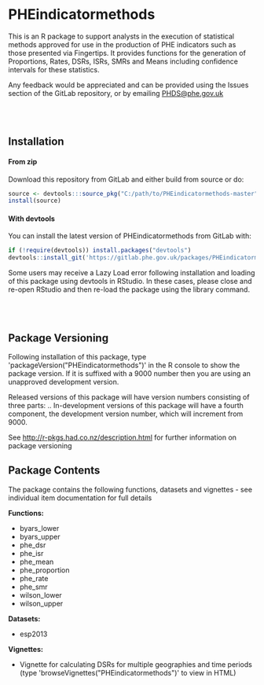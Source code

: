 
<!-- README.md is generated from README.Rmd. Please edit that file -->
PHEindicatormethods
===================

This is an R package to support analysts in the execution of statistical methods approved for use in the production of PHE indicators such as those presented via Fingertips. It provides functions for the generation of Proportions, Rates, DSRs, ISRs, SMRs and Means including confidence intervals for these statistics.

Any feedback would be appreciated and can be provided using the Issues section of the GitLab repository, or by emailing <PHDS@phe.gov.uk>

<br/> <br/>

Installation
------------

#### From zip

Download this repository from GitLab and either build from source or do:

``` r
source <- devtools:::source_pkg("C:/path/to/PHEindicatormethods-master")
install(source)
```

#### With devtools

You can install the latest version of PHEindicatormethods from GitLab with:

``` r
if (!require(devtools)) install.packages("devtools")
devtools::install_git('https://gitlab.phe.gov.uk/packages/PHEindicatormethods', build_vignettes=TRUE)
```

Some users may receive a Lazy Load error following installation and loading of this package using devtools in RStudio. In these cases, please close and re-open RStudio and then re-load the package using the library command.

<br/> <br/>

Package Versioning
------------------

Following installation of this package, type 'packageVersion("PHEindicatormethods")' in the R console to show the package version. If it is suffixed with a 9000 number then you are using an unapproved development version.

Released versions of this package will have version numbers consisting of three parts: <major>.<minor>.<patch> In-development versions of this package will have a fourth component, the development version number, which will increment from 9000.

See <http://r-pkgs.had.co.nz/description.html> for further information on package versioning

Package Contents
----------------

The package contains the following functions, datasets and vignettes - see individual item documentation for full details

**Functions:**
- byars\_lower
- byars\_upper
- phe\_dsr
- phe\_isr
- phe\_mean
- phe\_proportion
- phe\_rate
- phe\_smr
- wilson\_lower
- wilson\_upper

**Datasets:**
- esp2013

**Vignettes:**
- Vignette for calculating DSRs for multiple geographies and time periods
(type 'browseVignettes("PHEindicatormethods")' to view in HTML)
